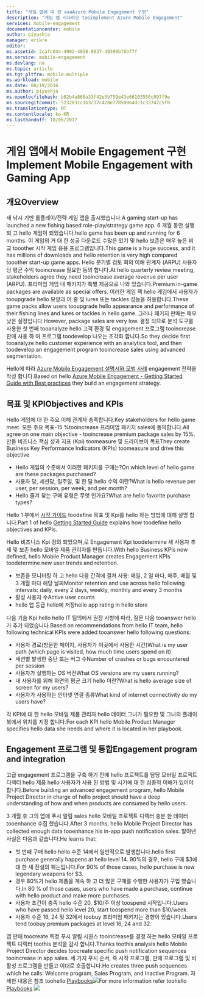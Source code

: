 ```yaml
---
title: "게임 앱에 대 한 aaaAzure Mobile Engagement 구현"
description: "게임 앱 시나리오 tooimplement Azure Mobile Engagement"
services: mobile-engagement
documentationcenter: mobile
author: piyushjo
manager: erikre
editor: 
ms.assetid: 2cafc044-4902-4058-8037-49399bf6bf7f
ms.service: mobile-engagement
ms.devlang: na
ms.topic: article
ms.tgt_pltfrm: mobile-multiple
ms.workload: mobile
ms.date: 08/19/2016
ms.author: piyushjo
ms.openlocfilehash: b82b4a868a33f42e5b759e43e66103556c097f9e
ms.sourcegitcommit: 523283cc1b3c37c428e77850964dc1c33742c5f0
ms.translationtype: MT
ms.contentlocale: ko-KR
ms.lasthandoff: 10/06/2017
---
```

# <a name="implement-mobile-engagement-with-gaming-app"></a><span data-ttu-id="b1d63-103">게임 앱에서 Mobile Engagement 구현</span><span class="sxs-lookup"><span data-stu-id="b1d63-103">Implement Mobile Engagement with Gaming App</span></span>
## <a name="overview"></a><span data-ttu-id="b1d63-104">개요</span><span class="sxs-lookup"><span data-stu-id="b1d63-104">Overview</span></span>
<span data-ttu-id="b1d63-105">새 낚시 기반 롤플레이/전략 게임 앱을 출시했습니다.</span><span class="sxs-lookup"><span data-stu-id="b1d63-105">A gaming start-up has launched a new fishing based role-play/strategy game app.</span></span> <span data-ttu-id="b1d63-106">6 개월 동안 실행 되 고 hello 게임이 되었습니다.</span><span class="sxs-lookup"><span data-stu-id="b1d63-106">hello game has been up and running for 6 months.</span></span> <span data-ttu-id="b1d63-107">이 게임의 거 대 한 성공 다운로드 수많은 있기 및 hello 보존은 매우 높은 비교 tooother 시작 게임 응용 프로그램입니다.</span><span class="sxs-lookup"><span data-stu-id="b1d63-107">This game is a huge success, and it has millions of downloads and hello retention is very high compared tooother start-up game apps.</span></span> <span data-ttu-id="b1d63-108">Hello 분기별 검토 회의 이해 관계자 (ARPU) 사용자 당 평균 수익 tooincrease 필요한 동의 합니다.</span><span class="sxs-lookup"><span data-stu-id="b1d63-108">At hello quarterly review meeting, stakeholders agree they need tooincrease average revenue per user (ARPU).</span></span> <span data-ttu-id="b1d63-109">프리미엄 게임 내 패키지가 특별 제공으로 나와 있습니다.</span><span class="sxs-lookup"><span data-stu-id="b1d63-109">Premium in-game packages are available as special offers.</span></span> <span data-ttu-id="b1d63-110">이러한 게임 팩 hello 게임에서 사용자가 tooupgrade hello 모양과 어 줄 및 lures 또는 tackles 성능을 허용합니다.</span><span class="sxs-lookup"><span data-stu-id="b1d63-110">These game packs allow users tooupgrade hello appearance and performance of their fishing lines and lures or tackles in hello game.</span></span> <span data-ttu-id="b1d63-111">그러나 패키지 판매는 매우 낮은 실정입니다.</span><span class="sxs-lookup"><span data-stu-id="b1d63-111">However, package sales are very low.</span></span> <span data-ttu-id="b1d63-112">결정 되므로 분석 도구를 사용한 첫 번째 tooanalyze hello 고객 환경 및 engagement 프로그램 tooincrease 판매 사용 하 여 프로그램 toodevelop 나오는 조각화 합니다.</span><span class="sxs-lookup"><span data-stu-id="b1d63-112">So they decide first tooanalyze hello customer experience with an analytics tool, and then toodevelop an engagement program tooincrease sales using advanced segmentation.</span></span>

<span data-ttu-id="b1d63-113">Hello에 따라 [Azure Mobile Engagement 설명서와 모범 사례](mobile-engagement-getting-started-best-practices.md) engagement 전략을 작성 합니다.</span><span class="sxs-lookup"><span data-stu-id="b1d63-113">Based on hello [Azure Mobile Engagement - Getting Started Guide with Best practices](mobile-engagement-getting-started-best-practices.md) they build an engagement strategy.</span></span>

## <a name="objectives-and-kpis"></a><span data-ttu-id="b1d63-114">목표 및 KPI</span><span class="sxs-lookup"><span data-stu-id="b1d63-114">Objectives and KPIs</span></span>
<span data-ttu-id="b1d63-115">Hello 게임에 대 한 주요 이해 관계자 충족합니다.</span><span class="sxs-lookup"><span data-stu-id="b1d63-115">Key stakeholders for hello game meet.</span></span> <span data-ttu-id="b1d63-116">모든 주요 목표-15 %tooincrease 프리미엄 패키지 sales에 동의합니다.</span><span class="sxs-lookup"><span data-stu-id="b1d63-116">All agree on one main objective - tooincrease premium package sales by 15%.</span></span> <span data-ttu-id="b1d63-117">만들 비즈니스 핵심 성과 지표 (Kpi) toomeasure 및 드라이브이 목표</span><span class="sxs-lookup"><span data-stu-id="b1d63-117">They create Business Key Performance Indicators (KPIs) toomeasure and drive this objective</span></span>

* <span data-ttu-id="b1d63-118">Hello 게임의 수준에서 이러한 패키지를 구매는?</span><span class="sxs-lookup"><span data-stu-id="b1d63-118">On which level of hello game are these packages purchased?</span></span>
* <span data-ttu-id="b1d63-119">사용자 당, 세션당, 일주일, 및 한 달 hello 수익 이란?</span><span class="sxs-lookup"><span data-stu-id="b1d63-119">What is hello revenue per user, per session, per week, and per month?</span></span>
* <span data-ttu-id="b1d63-120">Hello 즐겨 찾는 구매 유형은 무엇 인가요?</span><span class="sxs-lookup"><span data-stu-id="b1d63-120">What are hello favorite purchase types?</span></span>

<span data-ttu-id="b1d63-121">Hello 1 부에서 [시작 가이드](mobile-engagement-getting-started-best-practices.md) toodefine 목표 및 Kpi를 hello 하는 방법에 대해 설명 합니다.</span><span class="sxs-lookup"><span data-stu-id="b1d63-121">Part 1 of hello [Getting Started Guide](mobile-engagement-getting-started-best-practices.md) explains how toodefine hello objectives and KPIs.</span></span> 

<span data-ttu-id="b1d63-122">Hello 비즈니스 Kpi 정의 되었으며,로 Engagement Kpi toodetermine 새 사용자 추세 및 보존 hello 모바일 제품 관리자를 만듭니다.</span><span class="sxs-lookup"><span data-stu-id="b1d63-122">With hello Business KPIs now defined, hello Mobile Product Manager creates Engagement KPIs toodetermine new user trends and retention.</span></span>

* <span data-ttu-id="b1d63-123">보존을 모니터링 하 고 hello 다음 간격에 걸쳐 사용: 매일, 2 일 마다, 매주, 매월 및 3 개월 마다 해당 날짜</span><span class="sxs-lookup"><span data-stu-id="b1d63-123">Monitor retention and use across hello following intervals: daily, every 2 days, weekly, monthly and every 3 months</span></span>
* <span data-ttu-id="b1d63-124">활성 사용자 수</span><span class="sxs-lookup"><span data-stu-id="b1d63-124">Active user counts</span></span>
* <span data-ttu-id="b1d63-125">hello 앱 등급 hello에 저장</span><span class="sxs-lookup"><span data-stu-id="b1d63-125">hello app rating in hello store</span></span>

<span data-ttu-id="b1d63-126">다음 기술 Kpi hello hello IT 팀의에서 권장 사항에 따라, 질문 다음 tooanswer hello가 추가 되었습니다.</span><span class="sxs-lookup"><span data-stu-id="b1d63-126">Based on recommendations from hello IT team, hello following technical KPIs were added tooanswer hello following questions:</span></span>

* <span data-ttu-id="b1d63-127">사용자 경로(방문한 페이지, 사용자가 이곳에서 사용한 시간)</span><span class="sxs-lookup"><span data-stu-id="b1d63-127">What is my user path (which page is visited, how much time users spend on it)</span></span>
* <span data-ttu-id="b1d63-128">세션별 발생한 중단 또는 버그 수</span><span class="sxs-lookup"><span data-stu-id="b1d63-128">Number of crashes or bugs encountered per session</span></span>
* <span data-ttu-id="b1d63-129">사용자가 실행하는 OS 버전</span><span class="sxs-lookup"><span data-stu-id="b1d63-129">What OS versions are my users running?</span></span>
* <span data-ttu-id="b1d63-130">내 사용자를 위해 화면의 평균 크기 hello 이란?</span><span class="sxs-lookup"><span data-stu-id="b1d63-130">What is hello average size of screen for my users?</span></span>
* <span data-ttu-id="b1d63-131">사용자가 사용하는 인터넷 연결 종류</span><span class="sxs-lookup"><span data-stu-id="b1d63-131">What kind of internet connectivity do my users have?</span></span>

<span data-ttu-id="b1d63-132">각 KPI에 대 한 hello 모바일 제품 관리자 hello 데이터 그녀가 필요한 및 그녀의 플레이 북에서 위치를 지정 합니다.</span><span class="sxs-lookup"><span data-stu-id="b1d63-132">For each KPI hello Mobile Product Manager specifies hello data she needs and where it is located in her playbook.</span></span>

## <a name="engagement-program-and-integration"></a><span data-ttu-id="b1d63-133">Engagement 프로그램 및 통합</span><span class="sxs-lookup"><span data-stu-id="b1d63-133">Engagement program and integration</span></span>
<span data-ttu-id="b1d63-134">고급 engagement 프로그램을 구축 하기 전에 hello 프로젝트를 담당 모바일 프로젝트 디렉터 hello 제품 hello 사용자가 사용 된 방법 및 시기에 대 한 심층적 이해가 있어야 합니다.</span><span class="sxs-lookup"><span data-stu-id="b1d63-134">Before building an advanced engagement program, hello Mobile Project Director in charge of hello project should have a deep understanding of how and when products are consumed by hello users.</span></span>

<span data-ttu-id="b1d63-135">3 개월 후 그의 앱에 푸시 알림 sales hello 모바일 프로젝트 디렉터 충분 한 데이터 tooenhance 수집 했습니다.</span><span class="sxs-lookup"><span data-stu-id="b1d63-135">After 3 months, hello Mobile Project Director has collected enough data tooenhance his in-app push notification sales.</span></span> <span data-ttu-id="b1d63-136">알아낸 사실은 다음과 같습니다.</span><span class="sxs-lookup"><span data-stu-id="b1d63-136">He learns that:</span></span>

* <span data-ttu-id="b1d63-137">첫 번째 구매 hello hello 수준 14에서 일반적으로 발생합니다.</span><span class="sxs-lookup"><span data-stu-id="b1d63-137">hello first purchase generally happens at hello level 14.</span></span> <span data-ttu-id="b1d63-138">90%의 경우, hello 구매 $3에 대 한 새 전설의 웨는입니다.</span><span class="sxs-lookup"><span data-stu-id="b1d63-138">For 90% of those cases, hello purchase is new legendary weapons for $3.</span></span>
* <span data-ttu-id="b1d63-139">경우 80%가 hello 제품을 계속 하 고 더 많은 구매를 수행한 사용자가 구입 했습니다.</span><span class="sxs-lookup"><span data-stu-id="b1d63-139">In 80 % of those cases, users who have made a purchase, continue with hello product and make more purchases.</span></span>
* <span data-ttu-id="b1d63-140">사용자 조건이 충족 hello 수준 20, $10/주 이상 toospend 시작입니다.</span><span class="sxs-lookup"><span data-stu-id="b1d63-140">Users who have passed hello level 20, start toospend more than $10/week.</span></span>
* <span data-ttu-id="b1d63-141">사용자 수준 16, 24 및 32에서 toobuy 프리미엄 패키지는 경향이 있습니다.</span><span class="sxs-lookup"><span data-stu-id="b1d63-141">Users tend toobuy premium packages at level 16, 24 and 32.</span></span>

<span data-ttu-id="b1d63-142">앱 판매 toocreate 특정 푸시 알림 시퀀스 tooincrease를 결정 하는 hello 모바일 프로젝트 디렉터 toothis 분석을 감사 합니다.</span><span class="sxs-lookup"><span data-stu-id="b1d63-142">Thanks toothis analysis hello Mobile Project Director decides toocreate specific push notification sequences tooincrease in app sales.</span></span> <span data-ttu-id="b1d63-143">세 가지 푸시 순서, 즉 시작 프로그램, 판매 프로그램 및 비활성 프로그램을 만들고 이대로 호출합니다.</span><span class="sxs-lookup"><span data-stu-id="b1d63-143">He creates three push sequences which he calls: Welcome program, Sales Program, and Inactive Program.</span></span> <span data-ttu-id="b1d63-144">자세한 내용은 참조 toohello [Playbooks](https://github.com/Azure/azure-mobile-engagement-samples/tree/master/Playbooks)![][1]</span><span class="sxs-lookup"><span data-stu-id="b1d63-144">For more information refer toohello [Playbooks](https://github.com/Azure/azure-mobile-engagement-samples/tree/master/Playbooks) ![][1]</span></span>

<!--Image references-->

[1]: ./media/mobile-engagement-game-scenario/notification-scenario.png

<!--Link references-->
